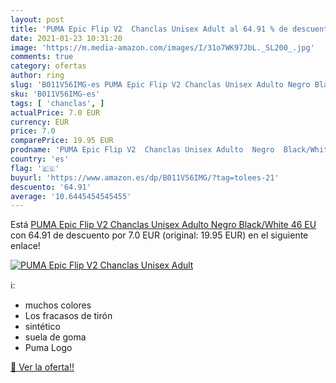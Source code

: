 ```yaml
---
layout: post
title: 'PUMA Epic Flip V2  Chanclas Unisex Adult al 64.91 % de descuento'
date: 2021-01-23 10:31:20
image: 'https://m.media-amazon.com/images/I/31o7WK97JbL._SL200_.jpg'
comments: true
category: ofertas
author: ring
slug: 'B011V56IMG-es PUMA Epic Flip V2 Chanclas Unisex Adulto Negro Black/White...'
sku: 'B011V56IMG-es'
tags: [ 'chanclas', ]
actualPrice: 7.0 EUR
currency: EUR
price: 7.0
comparePrice: 19.95 EUR
prodname: 'PUMA Epic Flip V2  Chanclas Unisex Adulto  Negro  Black/White   46 EU'
country: 'es'
flag: '🇪🇸'
buyurl: 'https://www.amazon.es/dp/B011V56IMG/?tag=tolees-21'
descuento: '64.91'
average: '10.6445454545455'
---
```


Está [PUMA Epic Flip V2  Chanclas Unisex Adulto  Negro  Black/White   46 EU](https://www.amazon.es/dp/B011V56IMG/?tag=tolees-21) con 64.91 de descuento por 7.0 EUR (original: 19.95 EUR) en el siguiente enlace!

[![PUMA Epic Flip V2  Chanclas Unisex Adult](https://m.media-amazon.com/images/I/31o7WK97JbL._SL200_.jpg)](https://www.amazon.es/dp/B011V56IMG/?tag=tolees-21)

ℹ️:

- muchos colores
- Los fracasos de tirón
- sintético
- suela de goma
- Puma Logo

[🛒 Ver la oferta!!](https://www.amazon.es/dp/B011V56IMG/?tag=tolees-21)
